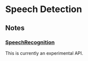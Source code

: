 # Speech Detection

## Notes

### [SpeechRecognition](https://developer.mozilla.org/en-US/docs/Web/API/SpeechRecognition)

This is currently an experimental API.
